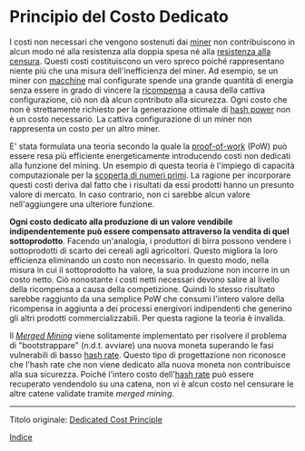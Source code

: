 # Principio del Costo Dedicato



I costi non necessari che vengono sostenuti dai [miner](ch101-glossary.md#miner) non contribuiscono in alcun modo né alla resistenza alla doppia spesa né alla [resistenza alla censura](ch028-censorship-resistance-property.md). Questi costi costituiscono un vero spreco poiché rappresentano niente più che una misura dell'inefficienza del miner. Ad esempio, se un miner con [macchine](ch101-glossary.md#macchina) mal configurate spende una grande quantità di energia senza essere in grado di vincere la [ricompensa](ch101-glossary.md#) a causa della cattiva configurazione, ciò non dà alcun contributo alla sicurezza. Ogni costo che non è strettamente richiesto per la generazione ottimale di [hash power](ch101-glossary.md#hash-power) non è un costo necessario. La cattiva configurazione di un miner non rappresenta un costo per un altro miner.

E' stata formulata una teoria secondo la quale la [proof-of-work](ch101-glossary.md#prova) (PoW) può essere resa più efficiente energeticamente introducendo costi non dedicati alla funzione del mining. Un esempio di questa teoria è l'impiego di capacità computazionale per la [scoperta di numeri primi](http://primecoin.io/). La ragione per incorporare questi costi deriva dal fatto che i risultati da essi prodotti hanno un presunto valore di mercato. In caso contrario, non ci sarebbe alcun valore nell'aggiungere una ulteriore funzione.

**Ogni costo dedicato alla produzione di un valore vendibile indipendentemente può essere compensato attraverso la vendita di quel sottoprodotto**. Facendo un'analogia, i produttori di birra possono vendere i sottoprodotti di scarto dei cereali agli agricoltori. Questo migliora la loro efficienza eliminando un costo non necessario. In questo modo, nella misura in cui il sottoprodotto ha valore, la sua produzione non incorre in un costo netto. Ciò nonostante i costi netti necessari devono salire al livello della ricompensa a causa della competizione. Quindi lo stesso risultato sarebbe raggiunto da una semplice PoW che consumi l'intero valore della ricompensa in aggiunta a  dei processi energivori indipendenti che generino gli altri prodotti commercializzabili. Per questa ragione la teoria è invalida.

Il [_Merged Mining_](https://eprint.iacr.org/2017/791.pdf) viene solitamente implementato per risolvere il problema di "bootstrappare" (n.d.t. avviare) una nuova moneta superando le fasi vulnerabili di basso [hash rate](ch101-glossary.md#hash-rate). Questo tipo di progettazione non riconosce che l'hash rate che non viene dedicato alla nuova moneta non contribuisce alla sua sicurezza. Poiché l'intero costo dell'[hash rate]() può essere recuperato vendendolo su una catena, non vi è alcun costo nel censurare le altre catene validate tramite _merged mining_.

---------
Titolo originale: [Dedicated Cost Principle](https://github.com/libbitcoin/libbitcoin-system/wiki/Dedicated-Cost-Principle)

[Indice](/README.md)

